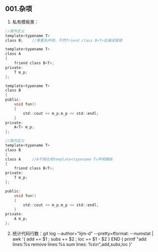 ## **001.杂项**

1. 私有模板类：
``` C
//类外定义
template<typename T>
class B;    //需要先声明，不然friend class B<T>会编译报错

template<typename T>
class A
{
    friend class B<T>;
private:
    T m_p;
};

template<typename T>
class B
{
public:
    void fun()
    {
        std::cout << m_p.m_p << std::endl;
    }
private:
    A<T> m_p;
};

//类内定义
template<typename T>
class B
{
class A     //A不用在用template<typename T>声明模板
{
    friend class B<T>;
private:
    T m_p;
};

public:
    void fun()
    {
        std::cout << m_p.m_p << std::endl;
    }
private:
    A m_p;
};
```

2. 统计代码行数：git log --author="lijm-d" --pretty=tformat: --numstat | awk '{ add += $1 ; subs += $2 ; loc += $1 - $2 } END { printf "add lines:%s remove lines:%s sum lines: %s\n",add,subs,loc }'